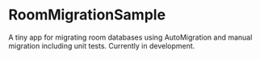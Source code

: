 # RoomMigrationSample
A tiny app for migrating room databases using AutoMigration and manual migration including unit tests.
Currently in development.
